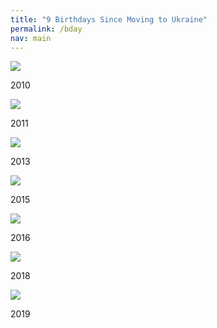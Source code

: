 ```yaml
---
title: "9 Birthdays Since Moving to Ukraine"
permalink: /bday
nav: main
--- 
```


<img src="/static/bday/2010.jpeg" loading="lazy">
<p class="caption">2010</p>

<img src="static/bday/2011.JPG" loading="lazy">
<p class="caption">2011</p>

<img src="/static/bday/2013.JPG" loading="lazy">
<p class="caption">2013</p>

<img src="static/bday/2015.jpg" loading="lazy">
<p class="caption">2015</p>

<img src="/static/bday/2016.jpg" loading="lazy">
<p class="caption">2016</p>

<img src="/static/bday/2018.jpg" loading="lazy">
<p class="caption">2018</p>

<img src="/static/bday/2019.jpeg" loading="lazy">
<p class="caption">2019</p>